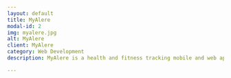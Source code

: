 ```yaml
---
layout: default
title: MyAlere
modal-id: 2
img: myalere.jpg
alt: MyAlere
client: MyAlere
category: Web Development
description: MyAlere is a health and fitness tracking mobile and web application that is based in Australia

---
```

